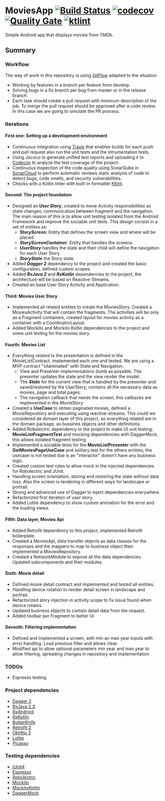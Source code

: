 # MoviesApp [![Build Status](https://travis-ci.org/thebestpol/MoviesApp.svg?branch=master)](https://travis-ci.org/thebestpol/MoviesApp) [![codecov](https://codecov.io/gh/thebestpol/MoviesApp/branch/master/graph/badge.svg)](https://codecov.io/gh/thebestpol/MoviesApp) [![Quality Gate](https://sonarcloud.io/api/project_badges/measure?project=thebestpol_MoviesApp&metric=alert_status)](https://sonarcloud.io/dashboard?id=thebestpol_MoviesApp) [![ktlint](https://img.shields.io/badge/code%20style-%E2%9D%A4-FF4081.svg)](https://ktlint.github.io/)
Simple Android app that displays movies from TMDb.


## Summary
### Workflow
The way of work in this repository is using [GitFlow](https://datasift.github.io/gitflow/IntroducingGitFlow.html) adapted to the situation
* Working by features in a branch per feature from develop.
* Solving bugs in a fix branch per bug from master or in the release branch.
* Each task should create a pull request with minimum description of the job. To merge the pull request should be approved after a code review. In this case we are going to simulate the PR process.

### Iterations
#### First one: Setting up a development environment
* Continuous integration using [Travis](https://travis-ci.org) that enables builds for each push and pull request also run the unit tests and the intrumentation tests.
* Using Jacoco to generate unified test reports and uploading it to [Codecov](https://codecov.io/) to analyze the test coverage of the project.
* Continuous inspection of the code quality using SonarQube in [SonarCloud](https://sonarcloud.io/) to perform automatic reviews static analysis of code to detect bugs, code smells, and security vulnerabilities.
* Checks with a Kotlin linter with built-in formatter [Ktlint](https://ktlint.github.io/).
#### Second: The project foundation
* Designed an ***User Story***, created to move Activity responsibilities as state changes, communication between fragment and the navigation. The main reason of this is to allow unit testing 
isolated from the Android Framework and improve the sociable unit tests. This design consist in a set of entities as:
    * ***StoryScreen***: Entity that defines the screen view and where will be placed.
    * ***StoryScreenContainer***: Entity that handles the screens.
    * ***UserStory*** handles the state and their child will define the navigation for each User Story.
    * ***StoryState*** the Story state.
* Added ***Dagger 2*** dependency to the project and created the basic configuration, defined custom scopes.
* Added ***RxJava 2*** and ***RxKotlin*** dependencies to the project, the architecture will be based on Reactive-Streams.
* Created an base User Story Activity and Application.
#### Third: Movies User Story
* Implemented all related entities to create the MoviesStory. Created a MoviesActivity that will contain the fragments. The activities will be only as a Fragment containers, created layout for movies activity as a container with a CoordinatorLayout.
* Added Mockito and Mockito Kotlin dependencies to the project and some unit testing for the movies story.
#### Fourth: Movies List 
* Everything related to the presentation is defined in the MovieListContract, implemented each one and tested. We are using a MVP contract "vitaminated" with State and Navigation.
    * View and Presenter implementations dumb as possible. The presenter updates the state and the view render the model.
    * The ***State*** for the current view that is handled by the presenter and saved/restored by the UserStory, contains all the necessary data as movies, page and total pages.
    * The navigation callback that needs the screen, this callbacks are implemented in the MovieStory
* Created a **UseCase** to obtain paginated movies, defined a MovieRepository and executing using reactive-streams. This could we considered de domain layer of this project, so everything related are in the domain package, as bussines objects and other definitions.
* Added Robolectric dependency to the project to make UI unit testing: **MovieListFragmentTest** and mocking dependencies with DaggerMock, this allows isolated fragment testing.
* Implemented a sociable tests for the **MovieListPresenter** with the **GetMoviesPageUseCase** and solitary test for the others entities, the usecase is not tested due is an "interactor" doesn't have any business logic.
* Created custom test rules to allow mock in the injected dependencies for Robolectric and JUnit.
* Handling screen orientation, storing and restoring the state without data loss. Also the screen is rendering in different ways for landscape or portrait.
* Strong and advanced use of Dagger to inject dependencies everywhere.
* Refactorized first iteration of user story.
* Added Lottie dependency to show custom animation for the error and the loading views.
#### Fifth: Data layer, Movies Api
* Added Retrofit dependency to this project, implemented Retrofit boilerplate.
* Created a MoviesApi, data transfer objects as data classes for the responses and the mappers to map to business object then implemented a MoviesRepository.
* Created a NetworkModule to expose all the data dependencies. Updated subcomponents and their modules.
#### Sixth: Movie detail
* Defined movie detail contract and implemented and tested all entities.
* Handling device rotation to render detail screen in landscape and portrait.
* Refactorized story injection in activity scope to fix issue found when device rotates.
* Updated business objects to contain detail data from the request.
* Added toolbar per Fragment to better UI
#### Seventh: Filtering implementation
* Defined and Implemented a screen, with min an max year inputs with error handling. Load previous filter and allows clear.
* Modified api to allow optional parameters min year and max year to allow filtering, spreading changes in repository and implementation

### TODOs
* Espresso testing

### Project dependencies
 * [Dagger 2](https://github.com/google/dagger) 
 * [RxJava 2.X](https://github.com/ReactiveX/RxJava/tree/2.x)
 * [RxAndroid](https://github.com/ReactiveX/RxAndroid/tree/2.x)
 * [RxKotlin](https://github.com/ReactiveX/RxKotlin/tree/2.x)
 * [ButterKnife](https://github.com/JakeWharton/butterknife)
 * [Retrofit 2](https://github.com/square/retrofit)
 * [OkHttp 3](https://github.com/square/okhttp)
 * [Lottie](https://github.com/airbnb/lottie/)
 * [Picasso](http://square.github.io/picasso/)
### Testing dependencies
 * [jUnit4](https://github.com/junit-team/junit4)
 * [Espresso](https://developer.android.com/training/testing/espresso/)
 * [Robolectric](https://github.com/robolectric/robolectric)
 * [Mockito](https://github.com/robolectric/robolectric)
 * [MockitoKotlin](https://github.com/)
 * [DaggerMock](https://github.com/fabioCollini/DaggerMock)
